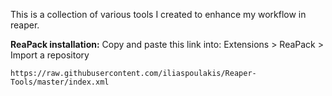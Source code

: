 This is a collection of various tools I created to enhance my workflow in reaper.

**ReaPack installation:**
Copy and paste this link into: Extensions > ReaPack > Import a repository

    https://raw.githubusercontent.com/iliaspoulakis/Reaper-Tools/master/index.xml
